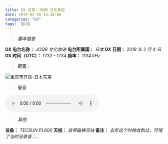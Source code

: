 ```yaml
---
title: DX 记录：JOQR 文化放送
date: 2019-02-05 14:10:06
categories: "DX"
tags:  [DX]
---
```

> ***基本信息***

**DX 电台名称：** *JOQR 文化放送*
**电台所属国：** *日本*
**DX 日期：** *2019 年 2 月 4 日*
**DX 时间（UTC）：** *1732 - 1734*
**频率：** *1134 kHz*

<!--more-->

> **距离：**

![重庆市开县-日本东京](https://cdn-image.ibcl.us/DX-JOQR_20190205/1.jpg "重庆市开县-日本东京")

> **录音**

<audio src="https://cdn-media.ibcl.us/DX-JOQR_20190205/1.mp3" controls="controls"></audio>

> ***其他***

**设备：** *TECSUN PL600*
**天线：** *自带磁棒天线*
**备注：** *去年这个时候收到过，可惜了当时没录音......*
